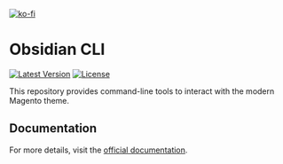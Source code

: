 [![ko-fi](https://ko-fi.com/img/githubbutton_sm.svg)](https://ko-fi.com/Q5Q816Z9WN)
# Obsidian CLI

[![Latest Version](https://img.shields.io/packagist/v/mage-obsidian/module-modern-frontend-cli.svg?style=flat-square)](https://packagist.org/packages/mage-obsidian/module-modern-frontend-cli)
[![License](https://img.shields.io/packagist/l/mage-obsidian/module-modern-frontend-cli.svg?style=flat-square)](https://packagist.org/packages/mage-obsidian/module-modern-frontend-cli)

This repository provides command-line tools to interact with the modern Magento theme.

## Documentation

For more details, visit the [official documentation](https://mage-obsidian.jeanmarcos.dev/).
